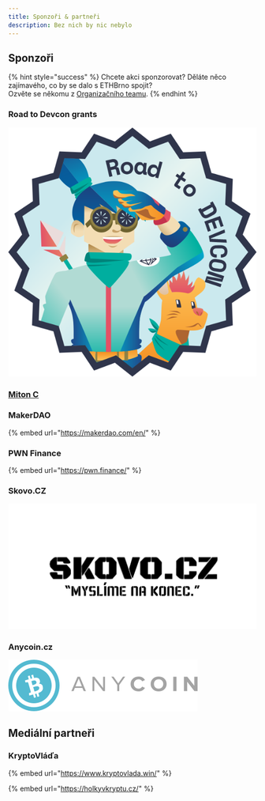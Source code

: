 ```yaml
---
title: Sponzoři & partneři
description: Bez nich by nic nebylo
---
```


## Sponzoři

{% hint style="success" %}
Chcete akci sponzorovat? Děláte něco zajímavého, co by se dalo s ETHBrno spojit?\
Ozvěte se někomu z [Organizačního teamu](./#organizacni-team).
{% endhint %}

### Road to Devcon grants

![](../../../../assets/eth-rtd-badge-lightblue-darkblue.png)

### [**Miton C**](https://mitonc.com/)

### **MakerDAO**

{% embed url="https://makerdao.com/en/" %}

### **PWN Finance**

{% embed url="https://pwn.finance/" %}

### Skovo.CZ

![](../../../../assets/skovo.png)

### Anycoin.cz

![](../../../../assets/anycoin.svg)

## Mediální partneři

### KryptoVláďa

{% embed url="https://www.kryptovlada.win/" %}

{% embed url="https://holkyvkryptu.cz/" %}




